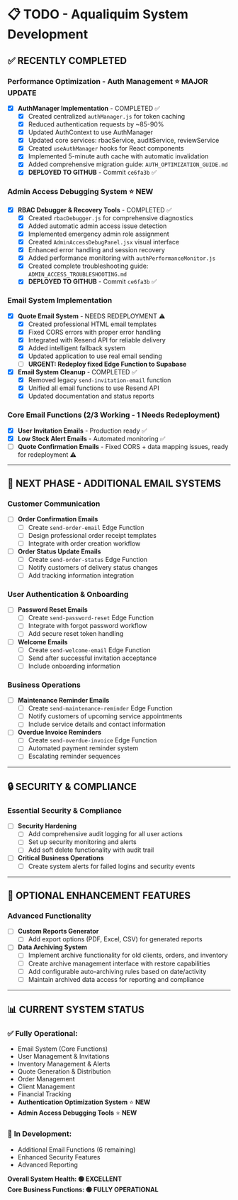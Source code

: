 # 📋 TODO - Aqualiquim System Development

## ✅ **RECENTLY COMPLETED**

### Performance Optimization - Auth Management ⭐ **MAJOR UPDATE**
- [x] **AuthManager Implementation** - COMPLETED ✅
  - [x] Created centralized `authManager.js` for token caching
  - [x] Reduced authentication requests by ~85-90%
  - [x] Updated AuthContext to use AuthManager
  - [x] Updated core services: rbacService, auditService, reviewService
  - [x] Created `useAuthManager` hooks for React components
  - [x] Implemented 5-minute auth cache with automatic invalidation
  - [x] Added comprehensive migration guide: `AUTH_OPTIMIZATION_GUIDE.md`
  - [x] **DEPLOYED TO GITHUB** - Commit `ce6fa3b` ✅

### Admin Access Debugging System ⭐ **NEW**
- [x] **RBAC Debugger & Recovery Tools** - COMPLETED ✅
  - [x] Created `rbacDebugger.js` for comprehensive diagnostics
  - [x] Added automatic admin access issue detection
  - [x] Implemented emergency admin role assignment
  - [x] Created `AdminAccessDebugPanel.jsx` visual interface
  - [x] Enhanced error handling and session recovery
  - [x] Added performance monitoring with `authPerformanceMonitor.js`
  - [x] Created complete troubleshooting guide: `ADMIN_ACCESS_TROUBLESHOOTING.md`
  - [x] **DEPLOYED TO GITHUB** - Commit `ce6fa3b` ✅

### Email System Implementation
- [x] **Quote Email System** - NEEDS REDEPLOYMENT ⚠️
  - [x] Created professional HTML email templates
  - [x] Fixed CORS errors with proper error handling
  - [x] Integrated with Resend API for reliable delivery
  - [x] Added intelligent fallback system
  - [x] Updated application to use real email sending
  - [ ] **URGENT: Redeploy fixed Edge Function to Supabase**
- [x] **Email System Cleanup** - COMPLETED ✅
  - [x] Removed legacy `send-invitation-email` function
  - [x] Unified all email functions to use Resend API
  - [x] Updated documentation and status reports

### Core Email Functions (2/3 Working - 1 Needs Redeployment)
- [x] **User Invitation Emails** - Production ready ✅
- [x] **Low Stock Alert Emails** - Automated monitoring ✅  
- [ ] **Quote Confirmation Emails** - Fixed CORS + data mapping issues, ready for redeployment ⚠️

---

## 🎯 **NEXT PHASE - ADDITIONAL EMAIL SYSTEMS**

### Customer Communication
- [ ] **Order Confirmation Emails** 
  - [ ] Create `send-order-email` Edge Function
  - [ ] Design professional order receipt templates
  - [ ] Integrate with order creation workflow
- [ ] **Order Status Update Emails**
  - [ ] Create `send-order-status` Edge Function  
  - [ ] Notify customers of delivery status changes
  - [ ] Add tracking information integration

### User Authentication & Onboarding  
- [ ] **Password Reset Emails**
  - [ ] Create `send-password-reset` Edge Function
  - [ ] Integrate with forgot password workflow
  - [ ] Add secure reset token handling
- [ ] **Welcome Emails**
  - [ ] Create `send-welcome-email` Edge Function
  - [ ] Send after successful invitation acceptance
  - [ ] Include onboarding information

### Business Operations
- [ ] **Maintenance Reminder Emails**
  - [ ] Create `send-maintenance-reminder` Edge Function
  - [ ] Notify customers of upcoming service appointments
  - [ ] Include service details and contact information
- [ ] **Overdue Invoice Reminders**
  - [ ] Create `send-overdue-invoice` Edge Function
  - [ ] Automated payment reminder system
  - [ ] Escalating reminder sequences

---

## 🔒 **SECURITY & COMPLIANCE**

### Essential Security & Compliance
- [ ] **Security Hardening**
  - [ ] Add comprehensive audit logging for all user actions
  - [ ] Set up security monitoring and alerts
  - [ ] Add soft delete functionality with audit trail
- [ ] **Critical Business Operations**
  - [ ] Create system alerts for failed logins and security events

---

## 🌟 **OPTIONAL ENHANCEMENT FEATURES**

### Advanced Functionality
- [ ] **Custom Reports Generator**
  - [ ] Add export options (PDF, Excel, CSV) for generated reports

- [ ] **Data Archiving System**
  - [ ] Implement archive functionality for old clients, orders, and inventory
  - [ ] Create archive management interface with restore capabilities
  - [ ] Add configurable auto-archiving rules based on date/activity
  - [ ] Maintain archived data access for reporting and compliance

---

## 📊 **CURRENT SYSTEM STATUS**

### ✅ **Fully Operational:**
- Email System (Core Functions)
- User Management & Invitations  
- Inventory Management & Alerts
- Quote Generation & Distribution
- Order Management
- Client Management
- Financial Tracking
- **Authentication Optimization System** ⭐ **NEW**
- **Admin Access Debugging Tools** ⭐ **NEW**

### 🔧 **In Development:**
- Additional Email Functions (6 remaining)
- Enhanced Security Features
- Advanced Reporting

**Overall System Health: 🟢 EXCELLENT**  
**Core Business Functions: 🟢 FULLY OPERATIONAL**
